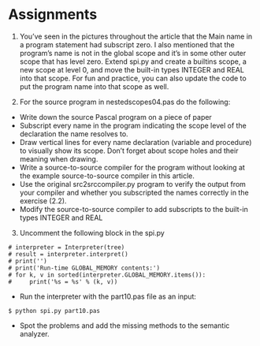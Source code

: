 # Assignments

1. You’ve seen in the pictures throughout the article that the Main name in a program statement had subscript zero. I also mentioned that the program’s name is not in the global scope and it’s in some other outer scope that has level zero. Extend spi.py and create a builtins scope, a new scope at level 0, and move the built-in types INTEGER and REAL into that scope. For fun and practice, you can also update the code to put the program name into that scope as well.

2. For the source program in nestedscopes04.pas do the following:

* Write down the source Pascal program on a piece of paper
* Subscript every name in the program indicating the scope level of the declaration the name resolves to.
* Draw vertical lines for every name declaration (variable and procedure) to visually show its scope. Don’t forget about scope holes and their meaning when drawing.
* Write a source-to-source compiler for the program without looking at the example source-to-source compiler in this article.
* Use the original src2srccompiler.py program to verify the output from your compiler and whether you subscripted the names correctly in the exercise (2.2).
* Modify the source-to-source compiler to add subscripts to the built-in types INTEGER and REAL

3. Uncomment the following block in the spi.py

```
# interpreter = Interpreter(tree)
# result = interpreter.interpret()
# print('')
# print('Run-time GLOBAL_MEMORY contents:')
# for k, v in sorted(interpreter.GLOBAL_MEMORY.items()):
#     print('%s = %s' % (k, v))
```
* Run the interpreter with the part10.pas file as an input:
```
$ python spi.py part10.pas
```
* Spot the problems and add the missing methods to the semantic analyzer.
